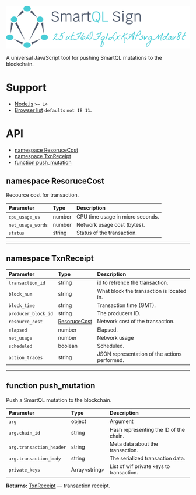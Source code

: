 ![img](https://raw.githubusercontent.com/relocke/smartql-sign/master/logo.svg)

A universal JavaScript tool for pushing SmartQL mutations to the blockchain.

# Support

- [Node.js](https://nodejs.org/en/) `>= 14`
- [Browser list](https://github.com/browserslist/browserslist) `defaults` `not IE 11`.

# API

- [namespace ResoruceCost](#namespace-resorucecost)
- [namespace TxnReceipt](#namespace-txnreceipt)
- [function push_mutation](#function-push_mutation)

## namespace ResoruceCost

Recource cost for transaction.

| Parameter         | Type   | Description                      |
| :---------------- | :----- | :------------------------------- |
| `cpu_usage_us`    | number | CPU time usage in micro seconds. |
| `net_usage_words` | number | Network usage cost (bytes).      |
| `status`          | string | Status of the transaction.       |

---

## namespace TxnReceipt

| Parameter | Type | Description |
| :-- | :-- | :-- |
| `transaction_id` | string | id to refrence the transaction. |
| `block_num` | string | What block the transaction is located in. |
| `block_time` | string | Transaction time (GMT). |
| `producer_block_id` | string | The producers ID. |
| `resource_cost` | [ResoruceCost](#namespace-resorucecost) | Network cost of the transaction. |
| `elapsed` | number | Elapsed. |
| `net_usage` | number | Network usage |
| `scheduled` | boolean | Scheduled. |
| `action_traces` | string | JSON representation of the actions performed. |

---

## function push_mutation

Push a SmartQL mutation to the blockchain.

| Parameter | Type | Description |
| :-- | :-- | :-- |
| `arg` | object | Argument |
| `arg.chain_id` | string | Hash representing the ID of the chain. |
| `arg.transaction_header` | string | Meta data about the transaction. |
| `arg.transaction_body` | string | The serialized transaction data. |
| `private_keys` | Array\<string> | List of wif private keys to transaction. |

**Returns:** [TxnReceipt](#namespace-txnreceipt) — transaction receipt.
